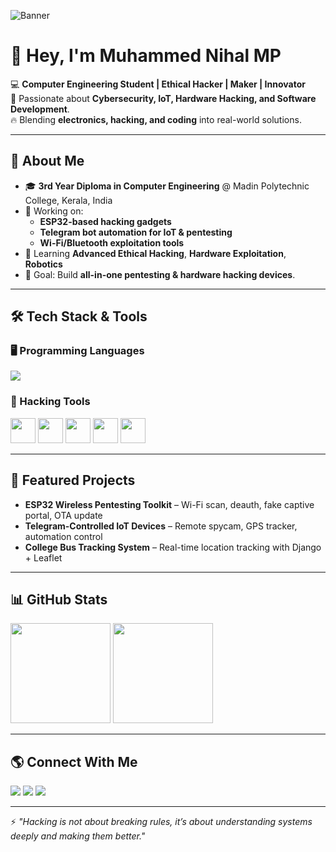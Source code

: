 <!-- Profile Banner -->
![Banner](https://i.ibb.co/ZmT3LPm/hacker-banner.jpg)

# 👋 Hey, I'm **Muhammed Nihal MP**

💻 **Computer Engineering Student | Ethical Hacker | Maker | Innovator**  
🚀 Passionate about **Cybersecurity, IoT, Hardware Hacking, and Software Development**.  
🔥 Blending **electronics, hacking, and coding** into real-world solutions.  

---

## 🧠 About Me
- 🎓 **3rd Year Diploma in Computer Engineering** @ Madin Polytechnic College, Kerala, India  
- 🔭 Working on:  
  - **ESP32-based hacking gadgets**  
  - **Telegram bot automation for IoT & pentesting**  
  - **Wi-Fi/Bluetooth exploitation tools**
- 🌱 Learning **Advanced Ethical Hacking**, **Hardware Exploitation**, **Robotics**
- 🎯 Goal: Build **all-in-one pentesting & hardware hacking devices**.

---

## 🛠 Tech Stack & Tools

### 🖥 Programming Languages
<p>
<img src="https://skillicons.dev/icons?i=python,cpp,js,html,css" />
</p>

### 🔐 Hacking Tools
<p>
<img src="https://upload.wikimedia.org/wikipedia/commons/3/3e/Metasploit_logo_and_wordmark.svg" height="40" />
<img src="https://upload.wikimedia.org/wikipedia/commons/6/6f/Kali_Linux_2.0_wordmark.svg" height="40" />
<img src="https://upload.wikimedia.org/wikipedia/commons/3/3b/Wireshark_icon.svg" height="40" />
<img src="https://nmap.org/images/nmap-logo-64px.png" height="40" />
<img src="https://www.aircrack-ng.org/themes/aircrack-ng/logo.png" height="40" />
</p>

---

## 📂 Featured Projects
- **ESP32 Wireless Pentesting Toolkit** – Wi-Fi scan, deauth, fake captive portal, OTA update  
- **Telegram-Controlled IoT Devices** – Remote spycam, GPS tracker, automation control  
- **College Bus Tracking System** – Real-time location tracking with Django + Leaflet

---

## 📊 GitHub Stats
<p>
<img src="https://github-readme-stats.vercel.app/api?username=Muhammednihalmp&show_icons=true&theme=radical" height="160" />
<img src="https://github-readme-streak-stats.herokuapp.com/?user=Muhammednihalmp&theme=radical" height="160" />
</p>

---

## 🌎 Connect With Me
<p>
<a href="mailto:muhammadnihalmp955@gmail.com"><img src="https://img.shields.io/badge/Email-D14836?style=for-the-badge&logo=gmail&logoColor=white" /></a>
<a href="https://www.linkedin.com/in/muhammed-nihal-mp-96a346283/"><img src="https://img.shields.io/badge/LinkedIn-0077B5?style=for-the-badge&logo=linkedin&logoColor=white" /></a>
<a href="https://t.me/Muhammed_Nihal_MP"><img src="https://img.shields.io/badge/Telegram-26A5E4?style=for-the-badge&logo=telegram&logoColor=white" /></a>
</p>

---

⚡ *"Hacking is not about breaking rules, it’s about understanding systems deeply and making them better."*
